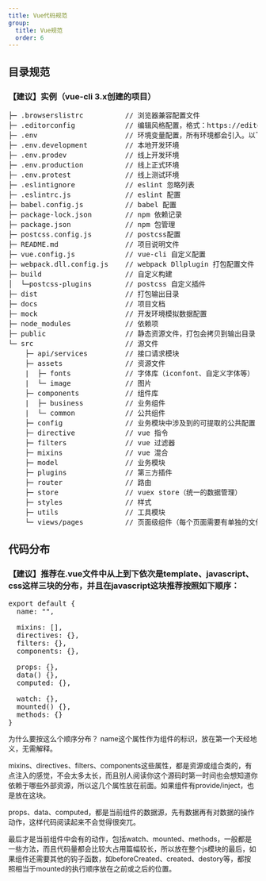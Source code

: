 ```yaml
---
title: Vue代码规范
group:
  title: Vue规范
  order: 6
---
```

## 目录规范
### 【建议】实例（vue-cli 3.x创建的项目）
<pre>
├─ .browserslistrc          // 浏览器兼容配置文件
├─ .editorconfig            // 编辑风格配置，格式：https://editorconfig.org/
├─ .env                     // 环境变量配置，所有环境都会引入。以下.env开头的文件均是vue-cli3提供的可配置的环境变量
├─ .env.development         // 本地开发环境
├─ .env.prodev              // 线上开发环境
├─ .env.production          // 线上正式环境
├─ .env.protest             // 线上测试环境
├─ .eslintignore            // eslint 忽略列表
├─ .eslintrc.js             // eslint 配置
├─ babel.config.js          // babel 配置
├─ package-lock.json        // npm 依赖记录
├─ package.json             // npm 包管理
├─ postcss.config.js        // postcss配置
├─ README.md                // 项目说明文件
├─ vue.config.js            // vue-cli 自定义配置
├─ webpack.dll.config.js    // webpack Dllplugin 打包配置文件
├─ build                    // 自定义构建
│  └─postcss-plugins        // postcss 自定义插件
├─ dist                     // 打包输出目录
├─ docs                     // 项目文档
├─ mock                     // 开发环境模拟数据配置
├─ node_modules             // 依赖项
├─ public                   // 静态资源文件，打包会拷贝到输出目录
└─ src                      // 源文件
    ├─ api/services         // 接口请求模块
    ├─ assets               // 资源文件
    |  ├─ fonts             // 字体库（iconfont、自定义字体等）
    |  └─ image             // 图片
    ├─ components           // 组件库
    |  ├─ business          // 业务组件
    |  └─ common            // 公共组件
    ├─ config               // 业务模块中涉及到的可提取的公共配置
    ├─ directive            // vue 指令
    ├─ filters              // vue 过滤器
    ├─ mixins               // vue 混合
    ├─ model                // 业务模块
    ├─ plugins              // 第三方插件
    ├─ router               // 路由
    ├─ store                // vuex store（统一的数据管理）
    ├─ styles               // 样式
    ├─ utils                // 工具模块
    └─ views/pages          // 页面级组件（每个页面需要有单独的文件夹，文件夹下只能有1个index.vue文件，可包含其他文件夹）
</pre>   
 
## 代码分布
### 【建议】推荐在.vue文件中从上到下依次是template、javascript、css这样三块的分布，并且在javascript这块推荐按照如下顺序：
<pre>
export default {
  name: "",
  
  mixins: [],
  directives: {},
  filters: {},
  components: {},
  
  props: {},
  data() {},
  computed: {},
  
  watch: {},
  mounted() {},
  methods: {}
}
</pre>
为什么要按这么个顺序分布？
name这个属性作为组件的标识，放在第一个天经地义，无需解释。

mixins、directives、filters、components这些属性，都是资源或组合类的，有点注入的感觉，不会太多太长，而且别人阅读你这个源码时第一时间也会想知道你依赖于哪些外部资源，所以这几个属性放在前面。如果组件有provide/inject，也是放在这块。

props、data、computed，都是当前组件的数据源，先有数据再有对数据的操作动作，这样代码阅读起来不会觉得很突兀。

最后才是当前组件中会有的动作，包括watch、mounted、methods，一般都是一些方法，而且代码量都会比较大占用篇幅较长，所以放在整个js模块的最后，如果组件还需要其他的钩子函数，如beforeCreated、created、destory等，都按照相当于mounted的执行顺序放在之前或之后的位置。
